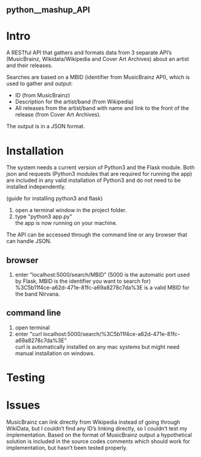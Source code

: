 ## python__mashup_API


# Intro
A RESTful API that gathers and formats data from 3 separate API’s (MusicBrainz, Wikidata/Wikipedia and Cover Art Archives) about an artist and their releases.

Searches are based on a MBID (identifier from MusicBrainz API), which is used to gather and output:
* ID (from MusicBrainz)
* Description for the artist/band (from Wikipedia)
* All releases from the artist/band with name and link to the front of the release (from Cover Art Archives).

The output is in a JSON format.

# Installation
The system needs a current version of Python3 and the Flask module. Both json and requests (Python3 modules that are required for running the app) are included in any valid installation of Python3 and do not need to be installed independently.

(guide for installing python3 and flask)

1. open a terminal window in the project folder.
2. type "python3 app.py"
<br> the app is now running on your machine.

The API can be accessed through the command line or any browser that can handle JSON.

## browser
1. enter "localhost:5000/search/MBID" (5000 is the automatic port used by Flask, MBID is the identifier you want to search for) 
<br> %3C5b11f4ce-a62d-471e-81fc-a69a8278c7da%3E is a valid MBID for the band Nirvana.


## command line
1. open terminal
2. enter "curl localhost:5000/search/%3C5b11f4ce-a62d-471e-81fc-a69a8278c7da%3E" <br>
curl is automatically installed on any mac systems but might need manual installation on windows.


# Testing

# Issues
MusicBrainz can link directly from Wikipedia instead of going through WikiData, but I couldn’t find any ID’s linking directly, so I couldn’t test my implementation. Based on the format of MusicBrainz output a hypothetical solution is included in the source codes comments which should work for implementation, but hasn’t been tested properly.
